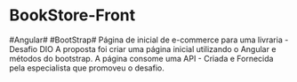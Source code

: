 # BookStore-Front
#Angular#
#BootStrap#
Página de inicial de e-commerce para uma livraria - Desafio DIO
A proposta foi criar uma página inicial utilizando o Angular e métodos do bootstrap.
A página consome uma API - Criada e Fornecida pela especialista que promoveu o desafio.

